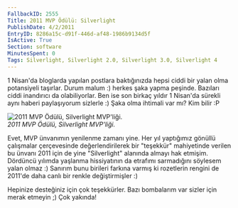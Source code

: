 ```yaml
---
FallbackID: 2555
Title: 2011 MVP Ödülü: Silverlight 
PublishDate: 4/2/2011
EntryID: 8286a15c-d91f-446d-af48-1986b9134d5f
IsActive: True
Section: software
MinutesSpent: 0
Tags: Silverlight, Silverlight 2.0, Silverlight 3.0, Silverlight 4
---
```

1 Nisan'da bloglarda yapılan postlara baktığınızda hepsi ciddi bir yalan
olma potansiyeli taşırlar. Durum malum :) herkes şaka yapma peşinde.
Bazıları ciddi inandırıcı da olabiliyorlar. Ben ise son birkaç yıldır 1
Nisan'da sürekli aynı haberi paylaşıyorum sizlerle :) Şaka olma ihtimali
var mı? Kim bilir :P

![2011 MVP Ödülü, Silverlight
MVP'liği.](http://cdn.daron.yondem.com/assets/2555/01012011_11.jpg)\
*2011 MVP Ödülü, Silverlight MVP'liği.*

Evet, MVP ünvanımın yenilenme zamanı yine. Her yıl yaptığımız gönüllü
çalışmalar çerçevesinde değerlendirilerek bir "teşekkür" mahiyetinde
verilen bu ünvanı 2011 için de yine "Silverlight" alanında almayı hak
etmişim. Dördüncü yılımda yaşlanma hissiyatının da etrafımı sarmadığını
söylesem yalan olmaz :) Sanırım bunu birileri farkına varmış ki
rozetlerin rengini de 2011'de daha canlı bir renkle değiştirmişler :)

Hepinize desteğiniz için çok teşekkürler. Bazı bombalarım var sizler
için merak etmeyin ;) Çok yakında!


